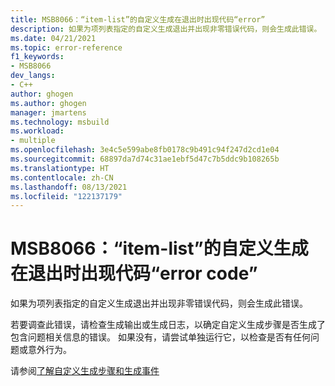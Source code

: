 ```yaml
---
title: MSB8066：“item-list”的自定义生成在退出时出现代码“error”
description: 如果为项列表指定的自定义生成退出并出现非零错误代码，则会生成此错误。
ms.date: 04/21/2021
ms.topic: error-reference
f1_keywords:
- MSB8066
dev_langs:
- C++
author: ghogen
ms.author: ghogen
manager: jmartens
ms.technology: msbuild
ms.workload:
- multiple
ms.openlocfilehash: 3e4c5e599abe8fb0178c9b491c94f247d2cd1e04
ms.sourcegitcommit: 68897da7d74c31ae1ebf5d47c7b5ddc9b108265b
ms.translationtype: HT
ms.contentlocale: zh-CN
ms.lasthandoff: 08/13/2021
ms.locfileid: "122137179"
---
```

# <a name="msb8066--custom-build-for-item-list-exited-with-code-error-code"></a>MSB8066：“item-list”的自定义生成在退出时出现代码“error code”

如果为项列表指定的自定义生成退出并出现非零错误代码，则会生成此错误。

若要调查此错误，请检查生成输出或生成日志，以确定自定义生成步骤是否生成了包含问题相关信息的错误。 如果没有，请尝试单独运行它，以检查是否有任何问题或意外行为。

请参阅[了解自定义生成步骤和生成事件](/cpp/build/understanding-custom-build-steps-and-build-events)

